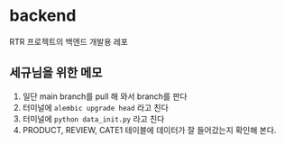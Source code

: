 # backend
RTR 프로젝트의 백엔드 개발용 레포

## 세규님을 위한 메모
1. 일단 main branch를 pull 해 와서 branch를 판다
2. 터미널에 `alembic upgrade head` 라고 친다
3. 터미널에 `python data_init.py` 라고 친다
4. PRODUCT, REVIEW, CATE1 테이블에 데이터가 잘 들어갔는지 확인해 본다.
